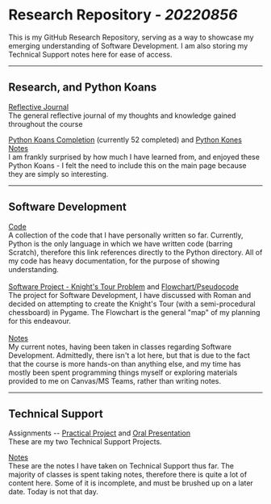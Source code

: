 # **Research Repository** *_- 20220856_*

This is my GitHub Research Repository, serving as a way to showcase my emerging understanding of Software Development. I am also storing my Technical Support notes here for ease of access.

---

## Research, and Python Koans
[Reflective Journal](./Software-Development/Reflective-Journal.md/) <br>
The general reflective journal of my thoughts and knowledge gained throughout the course

[Python Koans Completion](https://github.com/20220856/python_koans) (currently 52 completed) and [Python Kones Notes](./Software-Development/Notes/python-kones.md)<br>
I am frankly surprised by how much I have learned from, and enjoyed these Python Koans - I felt the need to include this on the main page because they are simply so interesting.

---

## Software Development
[Code](./Software-Development/Code/Python/)<br>
A collection of the code that I have personally written so far. Currently, Python is the only language in which we have written code (barring Scratch), therefore this link references directly to the Python directory. All of my code has heavy documentation, for the purpose of showing understanding.<br><br>
[Software Project - Knight's Tour Problem](./Software-Development/Assignments/Software/) and [Flowchart/Pseudocode](./Software-Development/Assignments/Flowchart/)<br>
The project for Software Development, I have discussed with Roman and decided on attempting to create the Knight's Tour (with a semi-procedural chessboard) in Pygame. The Flowchart is the general "map" of my planning for this endeavour. <br><br>
[Notes](./Software-Development/Notes/)<br>
My current notes, having been taken in classes regarding Software Development. Admittedly, there isn't a lot here, but that is due to the fact that the course is more hands-on than anything else, and my time has mostly been spent programming things myself or exploring materials provided to me on Canvas/MS Teams, rather than writing notes.<br>

---

## Technical Support
Assignments -- [Practical Project](./Technical-Support/Assignments/Practical-Project/) and [Oral Presentation](./Technical-Support/Assignments/Oral-Presentation/)<br>
These are my two Technical Support Projects.

[Notes](./Technical-Support/Notes/)<br>
These are the notes I have taken on Technical Support thus far. The majority of classes is spent taking notes, therefore there is quite a lot of content here. Some of it is incomplete, and must be brushed up on a later date. Today is not that day.
